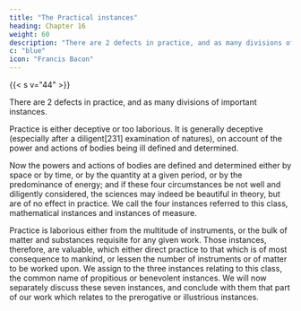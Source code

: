 ```yaml
---
title: "The Practical instances"
heading: Chapter 16
weight: 60
description: "There are 2 defects in practice, and as many divisions of important instances."
c: "blue"
icon: "Francis Bacon"
---
```


{{< s v="44" >}}

<!-- XLIV. We have now spoken of the instances which assist the senses, and which are principally of service as regards information; for information begins from the senses. 

But our whole labor terminates in practice, and as the former is the beginning, so is the latter the end of our subject. The following instances, therefore, will be those which are chiefly useful in practice. 

These have 2 classes, and 7 in number.  -->


There are 2 defects in practice, and as many divisions of important instances.

Practice is either deceptive or too laborious. It is generally deceptive (especially after a diligent[231] examination of natures), on account of the power and actions of bodies being ill defined and determined. 

Now the powers and actions of bodies are defined and determined either by space or by time, or by the quantity at a given period, or by the predominance of energy; and if these four circumstances be not well and diligently considered, the sciences may indeed be beautiful in theory, but are of no effect in practice. We call the four instances referred to this class, mathematical instances and instances of measure.

Practice is laborious either from the multitude of instruments, or the bulk of matter and substances requisite for any given work. Those instances, therefore, are valuable, which either direct practice to that which is of most consequence to mankind, or lessen the number of instruments or of matter to be worked upon. We assign to the three instances relating to this class, the common name of propitious or benevolent instances. We will now separately discuss these seven instances, and conclude with them that part of our work which relates to the prerogative or illustrious instances.


